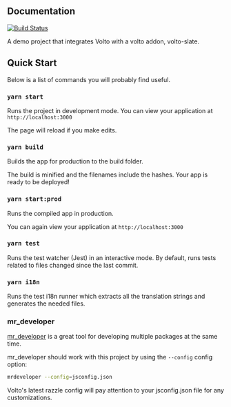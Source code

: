 ## Documentation


[![Build Status](https://ci.eionet.europa.eu/buildStatus/icon?job=Eionet/volto-slate-project/master&subject=Latest%20Build)](https://ci.eionet.europa.eu/job/Eionet/job/volto-slate-project/job/master/display/redirect)


A demo project that integrates Volto with a volto addon, volto-slate.

## Quick Start

Below is a list of commands you will probably find useful.

### `yarn start`

Runs the project in development mode.
You can view your application at `http://localhost:3000`

The page will reload if you make edits.

### `yarn build`

Builds the app for production to the build folder.

The build is minified and the filenames include the hashes.
Your app is ready to be deployed!

### `yarn start:prod`

Runs the compiled app in production.

You can again view your application at `http://localhost:3000`

### `yarn test`

Runs the test watcher (Jest) in an interactive mode.
By default, runs tests related to files changed since the last commit.

### `yarn i18n`

Runs the test i18n runner which extracts all the translation strings and
generates the needed files.


### mr_developer

[mr_developer](https://www.npmjs.com/package/mr-developer) is a great tool
for developing multiple packages at the same time.

mr_developer should work with this project by using the `--config` config option:

```bash
mrdeveloper --config=jsconfig.json
```

Volto's latest razzle config will pay attention to your jsconfig.json file
for any customizations.
